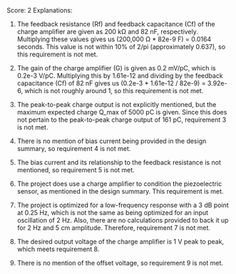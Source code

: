 Score: 2
Explanations: 
1. The feedback resistance (Rf) and feedback capacitance (Cf) of the charge amplifier are given as 200 kΩ and 82 nF, respectively. Multiplying these values gives us (200,000 Ω * 82e-9 F) = 0.0164 seconds. This value is not within 10% of 2/pi (approximately 0.637), so this requirement is not met.

2. The gain of the charge amplifier (G) is given as 0.2 mV/pC, which is 0.2e-3 V/pC. Multiplying this by 1.61e-12 and dividing by the feedback capacitance (Cf) of 82 nF gives us (0.2e-3 * 1.61e-12 / 82e-9) = 3.92e-6, which is not roughly around 1, so this requirement is not met.

3. The peak-to-peak charge output is not explicitly mentioned, but the maximum expected charge Q_max of 5000 pC is given. Since this does not pertain to the peak-to-peak charge output of 161 pC, requirement 3 is not met.

4. There is no mention of bias current being provided in the design summary, so requirement 4 is not met.

5. The bias current and its relationship to the feedback resistance is not mentioned, so requirement 5 is not met.

6. The project does use a charge amplifier to condition the piezoelectric sensor, as mentioned in the design summary. This requirement is met.

7. The project is optimized for a low-frequency response with a 3 dB point at 0.25 Hz, which is not the same as being optimized for an input oscillation of 2 Hz. Also, there are no calculations provided to back it up for 2 Hz and 5 cm amplitude. Therefore, requirement 7 is not met.

8. The desired output voltage of the charge amplifier is 1 V peak to peak, which meets requirement 8.

9. There is no mention of the offset voltage, so requirement 9 is not met.